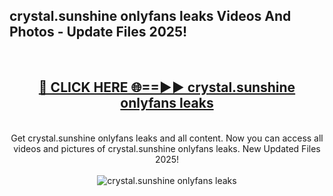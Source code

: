 <h2>crystal.sunshine onlyfans leaks Videos And Photos - Update Files 2025!</h2>
<br>
<div align="center">
<h2><a href="https://top-ai-tools.click/QrbHav" rel="nofollow">🔴 CLICK HERE 🌐==►► crystal.sunshine onlyfans leaks</a></h2>
<br>
Get crystal.sunshine onlyfans leaks and all content. Now you can access all videos and pictures of crystal.sunshine onlyfans leaks. New Updated Files 2025!
<br>
<br>
<a href="https://top-ai-tools.click/QrbHav" rel="nofollow" data-target="animated-image.originalLink"><img src="https://i.ibb.co.com/WyWwxjT/player-gif2.gif" alt="crystal.sunshine onlyfans leaks" style="max-width: 100%; display: inline-block;" data-target="animated-image.originalImage"></a>
</div>
<br>